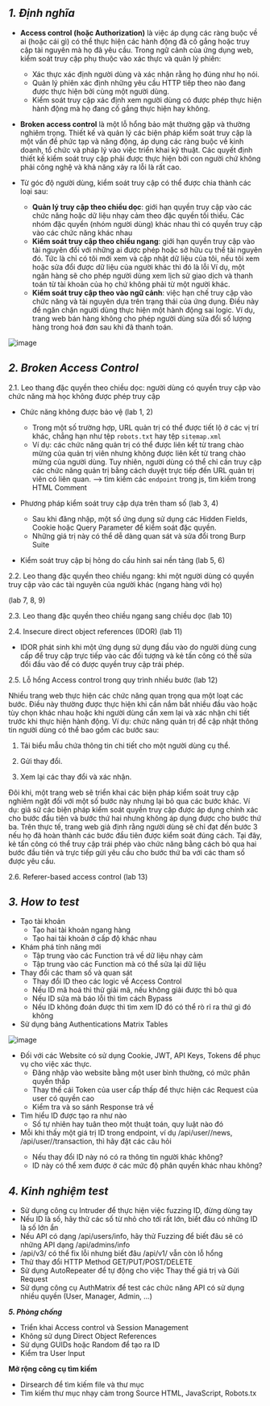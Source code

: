 ## **_1. Định nghĩa_**

- **Access control (hoặc Authorization)** là việc áp dụng các ràng buộc về ai (hoặc cái gì) có thể thực hiện các hành động đã cố gắng hoặc truy cập tài nguyên mà họ đã yêu cầu. Trong ngữ cảnh của ứng dụng web, kiểm soát truy cập phụ thuộc vào xác thực và quản lý phiên:
  - Xác thực xác định người dùng và xác nhận rằng họ đúng như họ nói.
  - Quản lý phiên xác định những yêu cầu HTTP tiếp theo nào đang được thực hiện bởi cùng một người dùng.
  - Kiểm soát truy cập xác định xem người dùng có được phép thực hiện hành động mà họ đang cố gắng thực hiện hay không.

- **Broken access control** là một lỗ hổng bảo mật thường gặp và thường nghiêm trọng. Thiết kế và quản lý các biện pháp kiểm soát truy cập là một vấn đề phức tạp và năng động, áp dụng các ràng buộc về kinh doanh, tổ chức và pháp lý vào việc triển khai kỹ thuật. Các quyết định thiết kế kiểm soát truy cập phải được thực hiện bởi con người chứ không phải công nghệ và khả năng xảy ra lỗi là rất cao.

- Từ góc độ người dùng, kiểm soát truy cập có thể được chia thành các loại sau:
  - **Quản lý truy cập theo chiều dọc**: giới hạn quyền truy cập vào các chức năng hoặc dữ liệu nhạy cảm theo đặc quyền tối thiểu. Các nhóm đặc quyền (nhóm người dùng) khác nhau thì có quyền truy cập vào các chức năng khác nhau
  - **Kiểm soát truy cập theo chiều ngang**: giới hạn quyền truy cập vào tài nguyên đối với những ai được phép hoặc 
sở hữu cụ thể tài nguyên đó. Tức là chỉ có tôi mới xem và cập nhật dữ liệu của tôi, nếu tôi xem hoặc sửa đổi được dữ liệu của người khác thì đó là lỗi Ví dụ, một ngân hàng sẽ cho phép người dùng xem lịch sử giao dịch và thanh toán từ
tài khoản của họ chứ không phải từ một người khác.
  - **Kiểm soát truy cập theo vào ngữ cảnh**: việc hạn chế truy cập vào chức năng và tài nguyên dựa trên trạng thái của ứng dụng. Điều này để ngăn chặn người dùng thực hiện một hành động sai logic. Ví dụ, trang web bán hàng không cho phép người dùng sửa đổi số lượng hàng trong hoá đơn sau khi đã thanh toán.


![image](https://github.com/imHy0/Port_Swigger_Learning/assets/88024759/ee1f8fd1-34a7-4918-a683-1d9df9c3ae94)

## **_2. Broken Access Control_**

2.1. Leo thang đặc quyền theo chiều dọc: người dùng có quyền truy cập vào chức năng mà học không được phép truy cập

- Chức năng không được bảo vệ (lab 1, 2)
  - Trong một số trường hợp, URL quản trị có thể được tiết lộ ở các vị trí khác, chẳng hạn như tệp `robots.txt` hay tệp `sitemap.xml`
  - Ví dụ: các chức năng quản trị có thể được liên kết từ trang chào mừng của quản trị viên nhưng không được liên kết từ trang chào mừng của người dùng. Tuy nhiên, người dùng có thể chỉ cần truy cập các chức năng quản trị bằng cách duyệt trực tiếp đến URL quản trị viên có liên quan. --> tìm kiếm các `endpoint` trong js, tìm kiếm trong HTML Comment

- Phương pháp kiểm soát truy cập dựa trên tham số (lab 3, 4)
  - Sau khi đăng nhập, một số ứng dụng sử dụng các Hidden Fields, Cookie hoặc Query Parameter để kiểm soát đặc 
quyền.
  - Những giá trị này có thể dễ dàng quan sát và sửa đổi trong Burp Suite

- Kiểm soát truy cập bị hỏng do cấu hình sai nền tảng (lab 5, 6)

2.2. Leo thang đặc quyền theo chiều ngang: khi một người dùng có quyền truy cập vào các tài nguyên của người khác (ngang hàng với họ)

(lab 7, 8, 9)

2.3. Leo thang đặc quyền theo chiều ngang sang chiều dọc (lab 10)

2.4. Insecure direct object references (IDOR) (lab 11)

- IDOR phát sinh khi một ứng dụng sử dụng đầu vào do người dùng cung cấp để truy cập trực tiếp vào các đối tượng và kẻ tấn công có thể sửa đổi đầu vào để có được quyền truy cập trái phép.

2.5. Lỗ hổng Access control trong quy trình nhiều bước (lab 12)

Nhiều trang web thực hiện các chức năng quan trọng qua một loạt các bước. Điều này thường được thực hiện khi cần nắm bắt nhiều đầu vào hoặc tùy chọn khác nhau hoặc khi người dùng cần xem lại và xác nhận chi tiết trước khi thực hiện hành động. Ví dụ: chức năng quản trị để cập nhật thông tin người dùng có thể bao gồm các bước sau:

  1. Tải biểu mẫu chứa thông tin chi tiết cho một người dùng cụ thể.
  
  2. Gửi thay đổi.
  
  3. Xem lại các thay đổi và xác nhận.

Đôi khi, một trang web sẽ triển khai các biện pháp kiểm soát truy cập nghiêm ngặt đối với một số bước này nhưng lại bỏ qua các bước khác. Ví dụ: giả sử các biện pháp kiểm soát quyền truy cập được áp dụng chính xác cho bước đầu tiên và bước thứ hai nhưng không áp dụng được cho bước thứ ba. Trên thực tế, trang web giả định rằng người dùng sẽ chỉ đạt đến bước 3 nếu họ đã hoàn thành các bước đầu tiên được kiểm soát đúng cách. Tại đây, kẻ tấn công có thể truy cập trái phép vào chức năng bằng cách bỏ qua hai bước đầu tiên và trực tiếp gửi yêu cầu cho bước thứ ba với các tham số được yêu cầu.

2.6. Referer-based access control (lab 13)

## **_3. How to test_**
- Tạo tài khoản
  - Tạo hai tài khoản ngang hàng
  - Tạo hai tài khoản ở cấp độ khác nhau 
- Khám phá tính năng mới
  - Tập trung vào các Function trả về dữ liệu nhạy cảm 
  - Tập trung vào các Function mà có thể sửa lại dữ liệu
- Thay đổi các tham số và quan sát
  - Thay đổi ID theo các logic về Access Control
  - Nếu ID mã hoá thì thử giải mã, nếu không giải được thì bỏ qua
  - Nếu ID sửa mà báo lỗi thì tìm cách Bypass
  - Nếu ID không đoán được thì tìm xem ID đó có thể rò rỉ ra thứ gì đó không
- Sử dụng bảng Authentications Matrix Tables

![image](https://github.com/imHy0/Port_Swigger_Learning/assets/88024759/9241ab78-8fb1-413f-809d-9939da8e1784)

- Đối với các Website có sử dụng Cookie, JWT, API Keys, Tokens để phục vụ cho việc xác thực. 
  - Đăng nhập vào website bằng một user bình thường, có mức phân quyền thấp
  - Thay thế cái Token của user cấp thấp để thực hiện các Request của user có quyền cao
  - Kiểm tra và so sánh Response trả về
- Tìm hiểu ID được tạo ra như nào
  - Số tự nhiên hay tuân theo một thuật toán, quy luật nào đó
- Mỗi khi thấy một giá trị ID trong endpoint, ví dụ /api/user/<ID>/news, /api/user/<ID>/transaction, thì hãy đặt các câu hỏi
  - Nếu thay đổi ID này nó có ra thông tin người khác không?
  - ID này có thể xem được ở các mức độ phân quyền khác nhau không?

## **_4. Kinh nghiệm test_**
- Sử dụng công cụ Intruder để thực hiện việc fuzzing ID, đừng dùng tay
- Nếu ID là số, hãy thử các số từ nhỏ cho tới rất lớn, biết đâu có những ID là số lớn ẩn
- Nếu API có dạng /api/users/info, hãy thử Fuzzing để biết đâu sẽ có những API dạng /api/admins/info
- /api/v3/ có thể fix lỗi nhưng biết đâu /api/v1/ vẫn còn lỗ hổng
- Thử thay đổi HTTP Method GET/PUT/POST/DELETE
- Sử dụng AutoRepeater để tự động cho việc Thay thế giá trị và Gửi Request
- Sử dụng công cụ AuthMatrix để test các chức năng API có sử dụng nhiều quyền (User, Manager, Admin, ...)

**_5. Phòng chống_**
- Triển khai Access control và Session Management
- Không sử dụng Direct Object References
- Sử dụng GUIDs hoặc Random để tạo ra ID
- Kiểm tra User Input

**Mở rộng công cụ tìm kiếm**
- Dirsearch để tìm kiếm file và thư mục
- Tìm kiếm thư mục nhạy cảm trong Source HTML, JavaScript, Robots.tx
